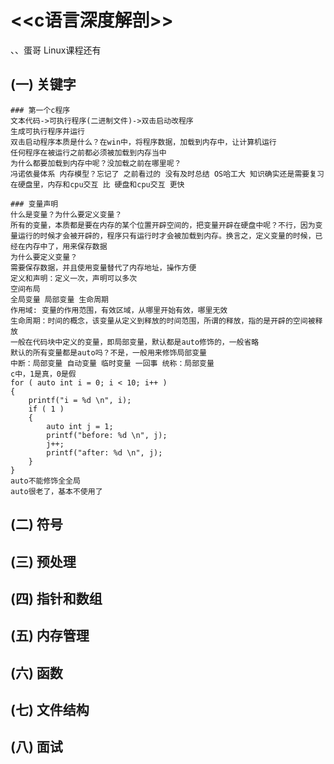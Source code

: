# <<c语言深度解剖>>
、、蛋哥 Linux课程还有

## (一) 关键字
	### 第一个c程序
	文本代码->可执行程序(二进制文件)->双击启动改程序
	生成可执行程序并运行
	双击启动程序本质是什么？在win中，将程序数据，加载到内存中，让计算机运行
	任何程序在被运行之前都必须被加载到内存当中
	为什么都要加载到内存中呢？没加载之前在哪里呢？
	冯诺依曼体系 内存模型？忘记了 之前看过的 没有及时总结 OS哈工大 知识确实还是需要复习
	在硬盘里，内存和cpu交互 比 硬盘和cpu交互 更快
	
	### 变量声明
	什么是变量？为什么要定义变量？
	所有的变量，本质都是要在内存的某个位置开辟空间的，把变量开辟在硬盘中呢？不行，因为变量运行的时候才会被开辟的，程序只有运行时才会被加载到内存。换言之，定义变量的时候，已经在内存中了，用来保存数据
	为什么要定义变量？
	需要保存数据，并且使用变量替代了内存地址，操作方便
	定义和声明：定义一次，声明可以多次
	空间布局
	全局变量 局部变量 生命周期
	作用域: 变量的作用范围，有效区域，从哪里开始有效，哪里无效
	生命周期：时间的概念，该变量从定义到释放的时间范围，所谓的释放，指的是开辟的空间被释放 
	一般在代码块中定义的变量，即局部变量，默认都是auto修饰的，一般省略
	默认的所有变量都是auto吗？不是，一般用来修饰局部变量
	中断：局部变量 自动变量 临时变量 一回事 统称：局部变量
	c中，1是真，0是假 
	for ( auto int i = 0; i < 10; i++ )
	{
		printf("i = %d \n", i);
		if ( 1 )
		{
			auto int j = 1;
			printf("before: %d \n", j);
			j++;
			printf("after: %d \n", j);
		}
	}
	auto不能修饰全全局
	auto很老了，基本不使用了
	



## (二) 符号

## (三) 预处理

## (四) 指针和数组

## (五) 内存管理

## (六) 函数

## (七) 文件结构

## (八) 面试

